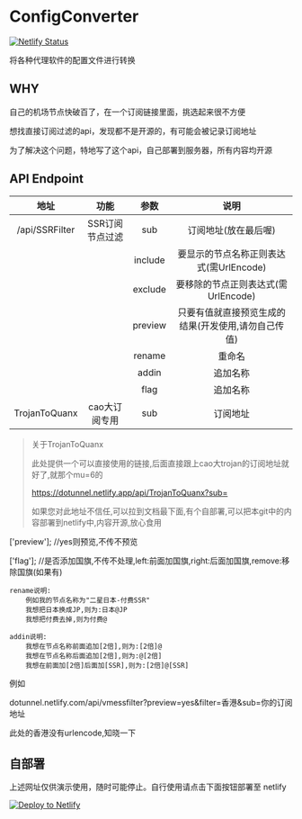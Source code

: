 # ConfigConverter
[![Netlify Status](https://api.netlify.com/api/v1/badges/9cc59d6d-465a-4425-9211-4152c3f377fc/deploy-status)](https://app.netlify.com/sites/ssrconvert/deploys)

将各种代理软件的配置文件进行转换

## WHY

自己的机场节点快破百了，在一个订阅链接里面，挑选起来很不方便

想找直接订阅过滤的api，发现都不是开源的，有可能会被记录订阅地址

为了解决这个问题，特地写了这个api，自己部署到服务器，所有内容均开源

## API Endpoint

|      地址      |      功能       |  参数   |                  说明                   |
| :------------: | :-------------: | :-----: | :-------------------------------------: |
| /api/SSRFilter | SSR订阅节点过滤 |   sub   |                订阅地址(放在最后喔)                 |
|                |                 | include  | 要显示的节点名称正则表达式(需UrlEncode) |
|                |                 | exclude  |   要移除的节点正则表达式(需UrlEncode)   |
|                |                 | preview |      只要有值就直接预览生成的结果(开发使用,请勿自己传值)      |
|                |                 | rename | 重命名 |
|                |                 | addin |追加名称|
|                |                 | flag |追加名称|
| TrojanToQuanx | cao大订阅专用 | sub |订阅地址|

> 关于TrojanToQuanx
>
> 此处提供一个可以直接使用的链接,后面直接跟上cao大trojan的订阅地址就好了,就那个mu=6的
>
> https://dotunnel.netlify.app/api/TrojanToQuanx?sub=
>
> 如果您对此地址不信任,可以拉到文档最下面,有个自部署,可以把本git中的内容部署到netlify中,内容开源,放心食用



['preview']; //yes则预览,不传不预览

['flag']; //是否添加国旗,不传不处理,left:前面加国旗,right:后面加国旗,remove:移除国旗(如果有)


```
rename说明:
	例如我的节点名称为"二星日本-付费SSR"
	我想把日本换成JP,则为:日本@JP
	我想把付费去掉,则为付费@
	
addin说明:
	我想在节点名称前面追加[2倍],则为:[2倍]@
	我想在节点名称后面追加[2倍],则为:@[2倍]
	我想在前面加[2倍]后面加[SSR],则为:[2倍]@[SSR]

```

例如

dotunnel.netlify.com/api/vmessfilter?preview=yes&filter=香港&sub=你的订阅地址

此处的香港没有urlencode,知晓一下

## 自部署

上述网址仅供演示使用，随时可能停止。自行使用请点击下面按钮部署至 netlify

[![Deploy to Netlify](https://www.netlify.com/img/deploy/button.svg)](https://app.netlify.com/start/deploy?repository=https://github.com/sazs34/Convert)
